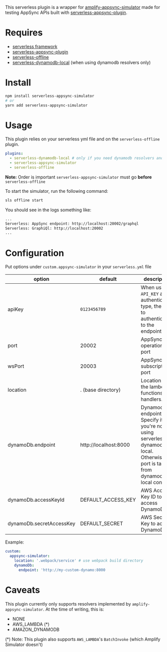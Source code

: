 This serverless plugin is a wrapper for [amplify-appsync-simulator](amplify-appsync-simulator) made for testing AppSync APIs built with [serverless-appsync-plugin](https://github.com/sid88in/serverless-appsync-plugin).


# Requires
- [serverless framework](https://github.com/serverless/serverless)
- [serverless-appsync-plugin](https://github.com/sid88in/serverless-appsync-plugin)
- [serverless-offline](https://github.com/dherault/serverless-offline)
- [serverless-dynamodb-local](https://github.com/99xt/serverless-dynamodb-local) (when using dynamodb resolvers only)

# Install

````bash
npm install serverless-appsync-simulator
# or
yarn add serverless-appsync-simulator
````

# Usage

This plugin relies on your serverless yml file and on the `serverless-offline` plugin.

````yml
plugins:
  - serverless-dynamodb-local # only if you need dynamodb resolvers and you don't have an external dynamodb
  - serverless-appsync-simulator
  - serverless-offline
````

**Note:** Order is important `serverless-appsync-simulator` must go **before** `serverless-offline`

To start the simulator, run the following command:
````bash
sls offline start
````

You should see in the logs something like:

````bash
...
Serverless: AppSync endpoint: http://localhost:20002/graphql
Serverless: GraphiQl: http://localhost:20002
...
````

# Configuration

Put options under `custom.appsync-simulator` in your `serverless.yml` file

| option                   | default               | description                                                                                                                    |
| ------------------------ | --------------------- | ------------------------------------------------------------------------------------------------------------------------------ |
| apiKey                   | `0123456789`          | When using `API_KEY` as authentication type, the key to authenticate to the endpoint.                                          |
| port                     | 20002                 | AppSync operations port                                                                                                        |
| wsPort                   | 20003                 | AppSync subscriptions port                                                                                                     |
| location                 | . (base directory)    | Location of the lambda functions handlers.                                                                                     |
| dynamoDb.endpoint        | http://localhost:8000 | Dynamodb endpoint. Specify it if you're not using serverless-dynamodb-local. Otherwise, port is taken from dynamodb-local conf |
| dynamoDb.accessKeyId     | DEFAULT_ACCESS_KEY    | AWS Access Key ID to access DynamoDB                                                                                           |
| dynamoDb.secretAccessKey | DEFAULT_SECRET        | AWS Secret Key to access DynamoDB                                                                                              |
Example:

````yml
custom:
  appsync-simulator:
    location: '.webpack/service' # use webpack build directory
    dynamoDb:
      endpoint: 'http://my-custom-dynamo:8000

````

# Caveats

This plugin currently only supports resolvers implemented by `amplify-appsync-simulator`.
At the time of writing, this is:

- NONE
- AWS_LAMBDA (*)
- AMAZON_DYNAMODB

(*) Note: This plugin also supports `AWS_LAMBDA`'s `BatchInvoke` (which Amplify Simulator doesn't)
